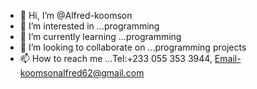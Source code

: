 - 👋 Hi, I’m @Alfred-koomson
- 👀 I’m interested in ...programming 
- 🌱 I’m currently learning ...programming 
- 💞️ I’m looking to collaborate on ...programming projects
- 📫 How to reach me ...Tel:+233 055 353 3944,  Email-koomsonalfred62@gmail.com

<!---
Alfred-prog/Alfred-prog is a ✨ special ✨ repository because its `README.md` (this file) appears on your GitHub profile.
You can click the Preview link to take a look at your changes.
--->
